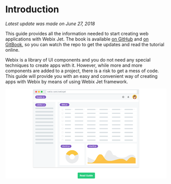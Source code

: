 # Introduction

_Latest update was made on June 27, 2018_

This guide provides all the information needed to start creating web applications with Webix Jet. The book is available [on GitHub](https://github.com/webix-hub/gitbook-webix-jet) and [on GitBook](https://webix.gitbook.io/webix-jet/getting-started), so you can watch the repo to get the updates and read the tutorial online.

Webix is a library of UI components and you do not need any special techniques to create apps with it. However, while more and more components are added to a project, there is a risk to get a mess of code. This guide will provide you with an easy and convenient way of creating apps with Webix by means of using Webix Jet framework.

[![Webix Jet GitBook Cover](.gitbook/assets/webix-jet-btn-center-tiny.png)](https://webix.gitbook.io/webix-jet/getting-started)
